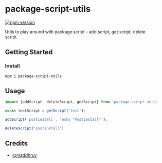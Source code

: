 # package-script-utils

[![npm version](https://badge.fury.io/js/package-script-utils.svg)](https://www.npmjs.com/package/package-script-utils)

Utils to play around with package script - add script, get script, delete script.

## Getting Started

### Install

`npm i package-script-utils`

## Usage

```js
import {addScript, deleteScript, getScript} from 'package-script-utils';

const testScript = getScript('test');

addScript('postinstall', 'echo "Postinstall"');

deleteScript('postinstall')
```

## Credits

- [@maddhruv](https://maddhruv.dev?ref=ts-template)
